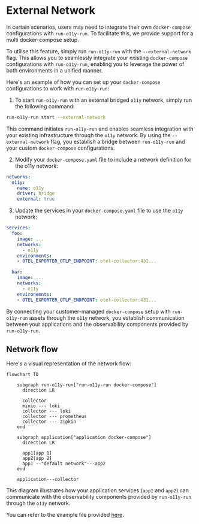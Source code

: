 # External Network

In certain scenarios, users may need to integrate their own `docker-compose` configurations with `run-o11y-run`. To facilitate this, we provide support for a multi docker-compose setup.

To utilise this feature, simply run `run-o11y-run` with the `--external-network` flag. This allows you to seamlessly integrate your existing `docker-compose` configurations with `run-o11y-run`, enabling you to leverage the power of both environments in a unified manner.

Here's an example of how you can set up your `docker-compose` configurations to work with `run-o11y-run`:

1. To start `run-o11y-run` with an external bridged `o11y` network, simply run the following command:

```sh
run-o11y-run start --external-network
```

This command initiates `run-o11y-run` and enables seamless integration with your existing infrastructure through the `o11y` network. By using the `--external-network` flag, you establish a bridge between `run-o11y-run` and your custom `docker-compose` configurations.

2. Modify your `docker-compose.yaml` file to include a network definition for the o11y network:

```yaml
networks:
  o11y:
    name: o11y
    driver: bridge
    external: true
```

3. Update the services in your `docker-compose.yaml` file to use the `o11y` network:

```yaml
services:
  foo:
    image: ...
    networks:
      - o11y
    environments:
    - OTEL_EXPORTER_OTLP_ENDPOINT: otel-collector:431...

  bar:
    image: ...
    networks:
      - o11y
    environemnts:
    - OTEL_EXPORTER_OTLP_ENDPOINT: otel-collector:431...
```

By connecting your customer-managed `docker-compose` setup with `run-o11y-run` assets through the `o11y` network, you establish communication between your applications and the observability components provided by `run-o11y-run`.

## Network flow

Here's a visual representation of the network flow:

```mermaid
flowchart TD

    subgraph run-o11y-run["run-o11y-run docker-compose"]
      direction LR

      collector
      minio --- loki
      collector --- loki
      collector --- prometheus
      collector --- zipkin
    end

    subgraph application["application docker-compose"]
      direction LR

      app1[app 1]
      app2[app 2]
      app1 --"default network"---app2
    end

    application---collector
```

This diagram illustrates how your application services (`app1` and `app2`) can communicate with the observability components provided by `run-o11y-run` through the `o11y` network.

You can refer to the example file provided [here](docker-compose.yaml).
